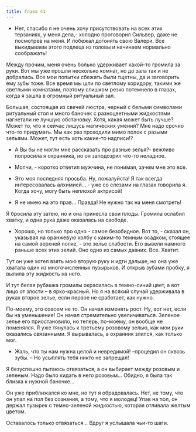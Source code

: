 ```yaml
---
title: Глава 41
---
```


- Нет, спасибо я не очень хочу присутствовать на всех этих терзаниях, у меня дела,- холодно проговорил Сильвер, даже не
  посмотрев на меня. И побежал догонять свою Валери. Все выкидываем этого подлеца из головы и начинаем нормально
  соображать!

Между прочим, меня очень больно удерживает какой-то громила за руки. Вот мы уже прошли несколько комнат, но до зала так
и не добрались. Все мои попытки сбежать были тщетны, да и заговорить ему зубы тоже. Все время мы шли по светлому
коридору, такими же светлыми комнатами, поэтому слишком резко потемнело в глазах, когда я зашла в огромный ритуальный
зал.

Большая, состоящая из свечей люстра, черный с белыми символами ритуальный стол и много баночек с разноцветными
жидкостями нагнетали не лучшую обстановку. Хотя, какая может быть лучше? Может то, что я сейчас лишусь магических
умений? Мне надо срочно что-то придумать. Мы как раз проходили мимо полок с разыми зельями. Может, тут есть хоть
какие-то надписи!?

- А Вы бы не могли мне рассказать про разные зелья?- вежливо попросила я охранника, но он заподозрил что-то неладное.

- Молчи, - коротко ответил мужчина, не понимая, зачем мне это все.

- Это моя последняя просьба. Ну, пожалуйста! Я так всегда интересовалась алхимией… - уже со слезами на глазах говорила
  я. Когда хочу, могу быть неплохой актрисой!

- Я не имею на это прав… Правда! Не нужно так на меня смотреть!

Я бросила эту затею, но и она принесла свои плоды. Громила ослабил хватку, и одна рука даже оказалась на свободе.

- Хорошо, но только про одно - самое безобидное. Вот то, - сказал он, указывая на оранжевую колбу с каким-то темным
  осадком, стоящее на самой верхней полке, - это зелье слабости. Его вывели намного раньше всех этих зелий. Оно одно из
  самых давних. Все. Хватит.

Тут он уже хотел взять мою вторую руку и идти дальше, но она уже хватала один из многочисленных пузырьков. И открыв
зубами пробку, я вылила эту жидкость на него.

И тут белая рубашка громилы окрасилась в темно-синий цвет, а вот лицо от злости – в ярко-красный. Но я на всякий случай
удерживала в руках второе зелье, если первое не сработает, как нужно.

По-моему, это совсем не то. Он начал изменять рост. Ну, вот нет, если бы на уменьшение! Он начал стремительно
увеличиваться. Зеленое зелье его приостановило, но теперь, по-моему, он вообще не поменялся. Я уже тянулась к третьему
розовому зелью, как мои руки оказались связанными. Я вырывалась, а охранник злился, как только мог.

- Жаль, что ты нам нужна целой и невредимой! –процедил он сквозь зубы. – Но усыплять тебя никто не запрещал!

Я безуспешно пытаюсь отвязаться, а он выбирает между розовым и зеленым. Надо было кидать в него розовым… Обидно, я была
так близка к нужной баночке…

Он уже приближался ко мне, но тут я обрадовалась. Нет, не тому, что он упал на пол без сознания, а тому, что я молодец!
Упав на пол, он держал пузырек с темно-зеленой жидкостью, которая отливала желтым цветом.

Оставалось только отвязаться… Вдруг я услышала чьи-то шаги.
